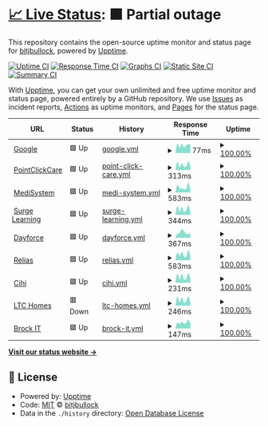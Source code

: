 # [📈 Live Status](https://bitjbullock.github.io/Uptime2): <!--live status--> **🟧 Partial outage**

This repository contains the open-source uptime monitor and status page for [bitjbullock](https://bitjbullock.github.io/Uptime2), powered by [Upptime](https://github.com/upptime/upptime).

[![Uptime CI](https://github.com/bitjbullock/Uptime2/workflows/Uptime%20CI/badge.svg)](https://github.com/bitjbullock/Uptime2/actions?query=workflow%3A%22Uptime+CI%22)
[![Response Time CI](https://github.com/bitjbullock/Uptime2/workflows/Response%20Time%20CI/badge.svg)](https://github.com/bitjbullock/Uptime2/actions?query=workflow%3A%22Response+Time+CI%22)
[![Graphs CI](https://github.com/bitjbullock/Uptime2/workflows/Graphs%20CI/badge.svg)](https://github.com/bitjbullock/Uptime2/actions?query=workflow%3A%22Graphs+CI%22)
[![Static Site CI](https://github.com/bitjbullock/Uptime2/workflows/Static%20Site%20CI/badge.svg)](https://github.com/bitjbullock/Uptime2/actions?query=workflow%3A%22Static+Site+CI%22)
[![Summary CI](https://github.com/bitjbullock/Uptime2/workflows/Summary%20CI/badge.svg)](https://github.com/bitjbullock/Uptime2/actions?query=workflow%3A%22Summary+CI%22)

With [Upptime](https://upptime.js.org), you can get your own unlimited and free uptime monitor and status page, powered entirely by a GitHub repository. We use [Issues](https://github.com/bitjbullock/Uptime2/issues) as incident reports, [Actions](https://github.com/bitjbullock/Uptime2/actions) as uptime monitors, and [Pages](https://bitjbullock.github.io/Uptime2) for the status page.

<!--start: status pages-->
<!-- This summary is generated by Upptime (https://github.com/upptime/upptime) -->
<!-- Do not edit this manually, your changes will be overwritten -->
<!-- prettier-ignore -->
| URL | Status | History | Response Time | Uptime |
| --- | ------ | ------- | ------------- | ------ |
| <img alt="" src="https://icons.duckduckgo.com/ip3/www.google.com.ico" height="13"> [Google](https://www.google.com) | 🟩 Up | [google.yml](https://github.com/bitjbullock/Uptime2/commits/HEAD/history/google.yml) | <details><summary><img alt="Response time graph" src="./graphs/google/response-time-week.png" height="20"> 77ms</summary><br><a href="https://bitjbullock.github.io/Uptime2/history/google"><img alt="Response time 96" src="https://img.shields.io/endpoint?url=https%3A%2F%2Fraw.githubusercontent.com%2Fbitjbullock%2FUptime2%2FHEAD%2Fapi%2Fgoogle%2Fresponse-time.json"></a><br><a href="https://bitjbullock.github.io/Uptime2/history/google"><img alt="24-hour response time 84" src="https://img.shields.io/endpoint?url=https%3A%2F%2Fraw.githubusercontent.com%2Fbitjbullock%2FUptime2%2FHEAD%2Fapi%2Fgoogle%2Fresponse-time-day.json"></a><br><a href="https://bitjbullock.github.io/Uptime2/history/google"><img alt="7-day response time 77" src="https://img.shields.io/endpoint?url=https%3A%2F%2Fraw.githubusercontent.com%2Fbitjbullock%2FUptime2%2FHEAD%2Fapi%2Fgoogle%2Fresponse-time-week.json"></a><br><a href="https://bitjbullock.github.io/Uptime2/history/google"><img alt="30-day response time 96" src="https://img.shields.io/endpoint?url=https%3A%2F%2Fraw.githubusercontent.com%2Fbitjbullock%2FUptime2%2FHEAD%2Fapi%2Fgoogle%2Fresponse-time-month.json"></a><br><a href="https://bitjbullock.github.io/Uptime2/history/google"><img alt="1-year response time 96" src="https://img.shields.io/endpoint?url=https%3A%2F%2Fraw.githubusercontent.com%2Fbitjbullock%2FUptime2%2FHEAD%2Fapi%2Fgoogle%2Fresponse-time-year.json"></a></details> | <details><summary><a href="https://bitjbullock.github.io/Uptime2/history/google">100.00%</a></summary><a href="https://bitjbullock.github.io/Uptime2/history/google"><img alt="All-time uptime 100.00%" src="https://img.shields.io/endpoint?url=https%3A%2F%2Fraw.githubusercontent.com%2Fbitjbullock%2FUptime2%2FHEAD%2Fapi%2Fgoogle%2Fuptime.json"></a><br><a href="https://bitjbullock.github.io/Uptime2/history/google"><img alt="24-hour uptime 100.00%" src="https://img.shields.io/endpoint?url=https%3A%2F%2Fraw.githubusercontent.com%2Fbitjbullock%2FUptime2%2FHEAD%2Fapi%2Fgoogle%2Fuptime-day.json"></a><br><a href="https://bitjbullock.github.io/Uptime2/history/google"><img alt="7-day uptime 100.00%" src="https://img.shields.io/endpoint?url=https%3A%2F%2Fraw.githubusercontent.com%2Fbitjbullock%2FUptime2%2FHEAD%2Fapi%2Fgoogle%2Fuptime-week.json"></a><br><a href="https://bitjbullock.github.io/Uptime2/history/google"><img alt="30-day uptime 100.00%" src="https://img.shields.io/endpoint?url=https%3A%2F%2Fraw.githubusercontent.com%2Fbitjbullock%2FUptime2%2FHEAD%2Fapi%2Fgoogle%2Fuptime-month.json"></a><br><a href="https://bitjbullock.github.io/Uptime2/history/google"><img alt="1-year uptime 100.00%" src="https://img.shields.io/endpoint?url=https%3A%2F%2Fraw.githubusercontent.com%2Fbitjbullock%2FUptime2%2FHEAD%2Fapi%2Fgoogle%2Fuptime-year.json"></a></details>
| <img alt="" src="https://icons.duckduckgo.com/ip3/www60.pointclickcare.com.ico" height="13"> [PointClickCare](https://www60.pointclickcare.com) | 🟩 Up | [point-click-care.yml](https://github.com/bitjbullock/Uptime2/commits/HEAD/history/point-click-care.yml) | <details><summary><img alt="Response time graph" src="./graphs/point-click-care/response-time-week.png" height="20"> 313ms</summary><br><a href="https://bitjbullock.github.io/Uptime2/history/point-click-care"><img alt="Response time 290" src="https://img.shields.io/endpoint?url=https%3A%2F%2Fraw.githubusercontent.com%2Fbitjbullock%2FUptime2%2FHEAD%2Fapi%2Fpoint-click-care%2Fresponse-time.json"></a><br><a href="https://bitjbullock.github.io/Uptime2/history/point-click-care"><img alt="24-hour response time 237" src="https://img.shields.io/endpoint?url=https%3A%2F%2Fraw.githubusercontent.com%2Fbitjbullock%2FUptime2%2FHEAD%2Fapi%2Fpoint-click-care%2Fresponse-time-day.json"></a><br><a href="https://bitjbullock.github.io/Uptime2/history/point-click-care"><img alt="7-day response time 313" src="https://img.shields.io/endpoint?url=https%3A%2F%2Fraw.githubusercontent.com%2Fbitjbullock%2FUptime2%2FHEAD%2Fapi%2Fpoint-click-care%2Fresponse-time-week.json"></a><br><a href="https://bitjbullock.github.io/Uptime2/history/point-click-care"><img alt="30-day response time 290" src="https://img.shields.io/endpoint?url=https%3A%2F%2Fraw.githubusercontent.com%2Fbitjbullock%2FUptime2%2FHEAD%2Fapi%2Fpoint-click-care%2Fresponse-time-month.json"></a><br><a href="https://bitjbullock.github.io/Uptime2/history/point-click-care"><img alt="1-year response time 290" src="https://img.shields.io/endpoint?url=https%3A%2F%2Fraw.githubusercontent.com%2Fbitjbullock%2FUptime2%2FHEAD%2Fapi%2Fpoint-click-care%2Fresponse-time-year.json"></a></details> | <details><summary><a href="https://bitjbullock.github.io/Uptime2/history/point-click-care">100.00%</a></summary><a href="https://bitjbullock.github.io/Uptime2/history/point-click-care"><img alt="All-time uptime 100.00%" src="https://img.shields.io/endpoint?url=https%3A%2F%2Fraw.githubusercontent.com%2Fbitjbullock%2FUptime2%2FHEAD%2Fapi%2Fpoint-click-care%2Fuptime.json"></a><br><a href="https://bitjbullock.github.io/Uptime2/history/point-click-care"><img alt="24-hour uptime 100.00%" src="https://img.shields.io/endpoint?url=https%3A%2F%2Fraw.githubusercontent.com%2Fbitjbullock%2FUptime2%2FHEAD%2Fapi%2Fpoint-click-care%2Fuptime-day.json"></a><br><a href="https://bitjbullock.github.io/Uptime2/history/point-click-care"><img alt="7-day uptime 100.00%" src="https://img.shields.io/endpoint?url=https%3A%2F%2Fraw.githubusercontent.com%2Fbitjbullock%2FUptime2%2FHEAD%2Fapi%2Fpoint-click-care%2Fuptime-week.json"></a><br><a href="https://bitjbullock.github.io/Uptime2/history/point-click-care"><img alt="30-day uptime 100.00%" src="https://img.shields.io/endpoint?url=https%3A%2F%2Fraw.githubusercontent.com%2Fbitjbullock%2FUptime2%2FHEAD%2Fapi%2Fpoint-click-care%2Fuptime-month.json"></a><br><a href="https://bitjbullock.github.io/Uptime2/history/point-click-care"><img alt="1-year uptime 100.00%" src="https://img.shields.io/endpoint?url=https%3A%2F%2Fraw.githubusercontent.com%2Fbitjbullock%2FUptime2%2FHEAD%2Fapi%2Fpoint-click-care%2Fuptime-year.json"></a></details>
| <img alt="" src="https://icons.duckduckgo.com/ip3/clientcare.medisystem.ca.ico" height="13"> [MediSystem](https://clientcare.medisystem.ca/) | 🟩 Up | [medi-system.yml](https://github.com/bitjbullock/Uptime2/commits/HEAD/history/medi-system.yml) | <details><summary><img alt="Response time graph" src="./graphs/medi-system/response-time-week.png" height="20"> 583ms</summary><br><a href="https://bitjbullock.github.io/Uptime2/history/medi-system"><img alt="Response time 509" src="https://img.shields.io/endpoint?url=https%3A%2F%2Fraw.githubusercontent.com%2Fbitjbullock%2FUptime2%2FHEAD%2Fapi%2Fmedi-system%2Fresponse-time.json"></a><br><a href="https://bitjbullock.github.io/Uptime2/history/medi-system"><img alt="24-hour response time 296" src="https://img.shields.io/endpoint?url=https%3A%2F%2Fraw.githubusercontent.com%2Fbitjbullock%2FUptime2%2FHEAD%2Fapi%2Fmedi-system%2Fresponse-time-day.json"></a><br><a href="https://bitjbullock.github.io/Uptime2/history/medi-system"><img alt="7-day response time 583" src="https://img.shields.io/endpoint?url=https%3A%2F%2Fraw.githubusercontent.com%2Fbitjbullock%2FUptime2%2FHEAD%2Fapi%2Fmedi-system%2Fresponse-time-week.json"></a><br><a href="https://bitjbullock.github.io/Uptime2/history/medi-system"><img alt="30-day response time 509" src="https://img.shields.io/endpoint?url=https%3A%2F%2Fraw.githubusercontent.com%2Fbitjbullock%2FUptime2%2FHEAD%2Fapi%2Fmedi-system%2Fresponse-time-month.json"></a><br><a href="https://bitjbullock.github.io/Uptime2/history/medi-system"><img alt="1-year response time 509" src="https://img.shields.io/endpoint?url=https%3A%2F%2Fraw.githubusercontent.com%2Fbitjbullock%2FUptime2%2FHEAD%2Fapi%2Fmedi-system%2Fresponse-time-year.json"></a></details> | <details><summary><a href="https://bitjbullock.github.io/Uptime2/history/medi-system">100.00%</a></summary><a href="https://bitjbullock.github.io/Uptime2/history/medi-system"><img alt="All-time uptime 98.77%" src="https://img.shields.io/endpoint?url=https%3A%2F%2Fraw.githubusercontent.com%2Fbitjbullock%2FUptime2%2FHEAD%2Fapi%2Fmedi-system%2Fuptime.json"></a><br><a href="https://bitjbullock.github.io/Uptime2/history/medi-system"><img alt="24-hour uptime 100.00%" src="https://img.shields.io/endpoint?url=https%3A%2F%2Fraw.githubusercontent.com%2Fbitjbullock%2FUptime2%2FHEAD%2Fapi%2Fmedi-system%2Fuptime-day.json"></a><br><a href="https://bitjbullock.github.io/Uptime2/history/medi-system"><img alt="7-day uptime 100.00%" src="https://img.shields.io/endpoint?url=https%3A%2F%2Fraw.githubusercontent.com%2Fbitjbullock%2FUptime2%2FHEAD%2Fapi%2Fmedi-system%2Fuptime-week.json"></a><br><a href="https://bitjbullock.github.io/Uptime2/history/medi-system"><img alt="30-day uptime 98.77%" src="https://img.shields.io/endpoint?url=https%3A%2F%2Fraw.githubusercontent.com%2Fbitjbullock%2FUptime2%2FHEAD%2Fapi%2Fmedi-system%2Fuptime-month.json"></a><br><a href="https://bitjbullock.github.io/Uptime2/history/medi-system"><img alt="1-year uptime 98.77%" src="https://img.shields.io/endpoint?url=https%3A%2F%2Fraw.githubusercontent.com%2Fbitjbullock%2FUptime2%2FHEAD%2Fapi%2Fmedi-system%2Fuptime-year.json"></a></details>
| <img alt="" src="https://icons.duckduckgo.com/ip3/www1.surgelearning.ca.ico" height="13"> [Surge Learning](https://www1.surgelearning.ca/) | 🟩 Up | [surge-learning.yml](https://github.com/bitjbullock/Uptime2/commits/HEAD/history/surge-learning.yml) | <details><summary><img alt="Response time graph" src="./graphs/surge-learning/response-time-week.png" height="20"> 344ms</summary><br><a href="https://bitjbullock.github.io/Uptime2/history/surge-learning"><img alt="Response time 352" src="https://img.shields.io/endpoint?url=https%3A%2F%2Fraw.githubusercontent.com%2Fbitjbullock%2FUptime2%2FHEAD%2Fapi%2Fsurge-learning%2Fresponse-time.json"></a><br><a href="https://bitjbullock.github.io/Uptime2/history/surge-learning"><img alt="24-hour response time 240" src="https://img.shields.io/endpoint?url=https%3A%2F%2Fraw.githubusercontent.com%2Fbitjbullock%2FUptime2%2FHEAD%2Fapi%2Fsurge-learning%2Fresponse-time-day.json"></a><br><a href="https://bitjbullock.github.io/Uptime2/history/surge-learning"><img alt="7-day response time 344" src="https://img.shields.io/endpoint?url=https%3A%2F%2Fraw.githubusercontent.com%2Fbitjbullock%2FUptime2%2FHEAD%2Fapi%2Fsurge-learning%2Fresponse-time-week.json"></a><br><a href="https://bitjbullock.github.io/Uptime2/history/surge-learning"><img alt="30-day response time 352" src="https://img.shields.io/endpoint?url=https%3A%2F%2Fraw.githubusercontent.com%2Fbitjbullock%2FUptime2%2FHEAD%2Fapi%2Fsurge-learning%2Fresponse-time-month.json"></a><br><a href="https://bitjbullock.github.io/Uptime2/history/surge-learning"><img alt="1-year response time 352" src="https://img.shields.io/endpoint?url=https%3A%2F%2Fraw.githubusercontent.com%2Fbitjbullock%2FUptime2%2FHEAD%2Fapi%2Fsurge-learning%2Fresponse-time-year.json"></a></details> | <details><summary><a href="https://bitjbullock.github.io/Uptime2/history/surge-learning">100.00%</a></summary><a href="https://bitjbullock.github.io/Uptime2/history/surge-learning"><img alt="All-time uptime 100.00%" src="https://img.shields.io/endpoint?url=https%3A%2F%2Fraw.githubusercontent.com%2Fbitjbullock%2FUptime2%2FHEAD%2Fapi%2Fsurge-learning%2Fuptime.json"></a><br><a href="https://bitjbullock.github.io/Uptime2/history/surge-learning"><img alt="24-hour uptime 100.00%" src="https://img.shields.io/endpoint?url=https%3A%2F%2Fraw.githubusercontent.com%2Fbitjbullock%2FUptime2%2FHEAD%2Fapi%2Fsurge-learning%2Fuptime-day.json"></a><br><a href="https://bitjbullock.github.io/Uptime2/history/surge-learning"><img alt="7-day uptime 100.00%" src="https://img.shields.io/endpoint?url=https%3A%2F%2Fraw.githubusercontent.com%2Fbitjbullock%2FUptime2%2FHEAD%2Fapi%2Fsurge-learning%2Fuptime-week.json"></a><br><a href="https://bitjbullock.github.io/Uptime2/history/surge-learning"><img alt="30-day uptime 100.00%" src="https://img.shields.io/endpoint?url=https%3A%2F%2Fraw.githubusercontent.com%2Fbitjbullock%2FUptime2%2FHEAD%2Fapi%2Fsurge-learning%2Fuptime-month.json"></a><br><a href="https://bitjbullock.github.io/Uptime2/history/surge-learning"><img alt="1-year uptime 100.00%" src="https://img.shields.io/endpoint?url=https%3A%2F%2Fraw.githubusercontent.com%2Fbitjbullock%2FUptime2%2FHEAD%2Fapi%2Fsurge-learning%2Fuptime-year.json"></a></details>
| <img alt="" src="https://icons.duckduckgo.com/ip3/www.dayforcehcm.com.ico" height="13"> [Dayforce](https://www.dayforcehcm.com/mydayforce/login.aspx) | 🟩 Up | [dayforce.yml](https://github.com/bitjbullock/Uptime2/commits/HEAD/history/dayforce.yml) | <details><summary><img alt="Response time graph" src="./graphs/dayforce/response-time-week.png" height="20"> 367ms</summary><br><a href="https://bitjbullock.github.io/Uptime2/history/dayforce"><img alt="Response time 299" src="https://img.shields.io/endpoint?url=https%3A%2F%2Fraw.githubusercontent.com%2Fbitjbullock%2FUptime2%2FHEAD%2Fapi%2Fdayforce%2Fresponse-time.json"></a><br><a href="https://bitjbullock.github.io/Uptime2/history/dayforce"><img alt="24-hour response time 338" src="https://img.shields.io/endpoint?url=https%3A%2F%2Fraw.githubusercontent.com%2Fbitjbullock%2FUptime2%2FHEAD%2Fapi%2Fdayforce%2Fresponse-time-day.json"></a><br><a href="https://bitjbullock.github.io/Uptime2/history/dayforce"><img alt="7-day response time 367" src="https://img.shields.io/endpoint?url=https%3A%2F%2Fraw.githubusercontent.com%2Fbitjbullock%2FUptime2%2FHEAD%2Fapi%2Fdayforce%2Fresponse-time-week.json"></a><br><a href="https://bitjbullock.github.io/Uptime2/history/dayforce"><img alt="30-day response time 299" src="https://img.shields.io/endpoint?url=https%3A%2F%2Fraw.githubusercontent.com%2Fbitjbullock%2FUptime2%2FHEAD%2Fapi%2Fdayforce%2Fresponse-time-month.json"></a><br><a href="https://bitjbullock.github.io/Uptime2/history/dayforce"><img alt="1-year response time 299" src="https://img.shields.io/endpoint?url=https%3A%2F%2Fraw.githubusercontent.com%2Fbitjbullock%2FUptime2%2FHEAD%2Fapi%2Fdayforce%2Fresponse-time-year.json"></a></details> | <details><summary><a href="https://bitjbullock.github.io/Uptime2/history/dayforce">100.00%</a></summary><a href="https://bitjbullock.github.io/Uptime2/history/dayforce"><img alt="All-time uptime 100.00%" src="https://img.shields.io/endpoint?url=https%3A%2F%2Fraw.githubusercontent.com%2Fbitjbullock%2FUptime2%2FHEAD%2Fapi%2Fdayforce%2Fuptime.json"></a><br><a href="https://bitjbullock.github.io/Uptime2/history/dayforce"><img alt="24-hour uptime 100.00%" src="https://img.shields.io/endpoint?url=https%3A%2F%2Fraw.githubusercontent.com%2Fbitjbullock%2FUptime2%2FHEAD%2Fapi%2Fdayforce%2Fuptime-day.json"></a><br><a href="https://bitjbullock.github.io/Uptime2/history/dayforce"><img alt="7-day uptime 100.00%" src="https://img.shields.io/endpoint?url=https%3A%2F%2Fraw.githubusercontent.com%2Fbitjbullock%2FUptime2%2FHEAD%2Fapi%2Fdayforce%2Fuptime-week.json"></a><br><a href="https://bitjbullock.github.io/Uptime2/history/dayforce"><img alt="30-day uptime 100.00%" src="https://img.shields.io/endpoint?url=https%3A%2F%2Fraw.githubusercontent.com%2Fbitjbullock%2FUptime2%2FHEAD%2Fapi%2Fdayforce%2Fuptime-month.json"></a><br><a href="https://bitjbullock.github.io/Uptime2/history/dayforce"><img alt="1-year uptime 100.00%" src="https://img.shields.io/endpoint?url=https%3A%2F%2Fraw.githubusercontent.com%2Fbitjbullock%2FUptime2%2FHEAD%2Fapi%2Fdayforce%2Fuptime-year.json"></a></details>
| <img alt="" src="https://icons.duckduckgo.com/ip3/login.relias.ca.ico" height="13"> [Relias](https://login.relias.ca/) | 🟩 Up | [relias.yml](https://github.com/bitjbullock/Uptime2/commits/HEAD/history/relias.yml) | <details><summary><img alt="Response time graph" src="./graphs/relias/response-time-week.png" height="20"> 583ms</summary><br><a href="https://bitjbullock.github.io/Uptime2/history/relias"><img alt="Response time 561" src="https://img.shields.io/endpoint?url=https%3A%2F%2Fraw.githubusercontent.com%2Fbitjbullock%2FUptime2%2FHEAD%2Fapi%2Frelias%2Fresponse-time.json"></a><br><a href="https://bitjbullock.github.io/Uptime2/history/relias"><img alt="24-hour response time 412" src="https://img.shields.io/endpoint?url=https%3A%2F%2Fraw.githubusercontent.com%2Fbitjbullock%2FUptime2%2FHEAD%2Fapi%2Frelias%2Fresponse-time-day.json"></a><br><a href="https://bitjbullock.github.io/Uptime2/history/relias"><img alt="7-day response time 583" src="https://img.shields.io/endpoint?url=https%3A%2F%2Fraw.githubusercontent.com%2Fbitjbullock%2FUptime2%2FHEAD%2Fapi%2Frelias%2Fresponse-time-week.json"></a><br><a href="https://bitjbullock.github.io/Uptime2/history/relias"><img alt="30-day response time 561" src="https://img.shields.io/endpoint?url=https%3A%2F%2Fraw.githubusercontent.com%2Fbitjbullock%2FUptime2%2FHEAD%2Fapi%2Frelias%2Fresponse-time-month.json"></a><br><a href="https://bitjbullock.github.io/Uptime2/history/relias"><img alt="1-year response time 561" src="https://img.shields.io/endpoint?url=https%3A%2F%2Fraw.githubusercontent.com%2Fbitjbullock%2FUptime2%2FHEAD%2Fapi%2Frelias%2Fresponse-time-year.json"></a></details> | <details><summary><a href="https://bitjbullock.github.io/Uptime2/history/relias">100.00%</a></summary><a href="https://bitjbullock.github.io/Uptime2/history/relias"><img alt="All-time uptime 100.00%" src="https://img.shields.io/endpoint?url=https%3A%2F%2Fraw.githubusercontent.com%2Fbitjbullock%2FUptime2%2FHEAD%2Fapi%2Frelias%2Fuptime.json"></a><br><a href="https://bitjbullock.github.io/Uptime2/history/relias"><img alt="24-hour uptime 100.00%" src="https://img.shields.io/endpoint?url=https%3A%2F%2Fraw.githubusercontent.com%2Fbitjbullock%2FUptime2%2FHEAD%2Fapi%2Frelias%2Fuptime-day.json"></a><br><a href="https://bitjbullock.github.io/Uptime2/history/relias"><img alt="7-day uptime 100.00%" src="https://img.shields.io/endpoint?url=https%3A%2F%2Fraw.githubusercontent.com%2Fbitjbullock%2FUptime2%2FHEAD%2Fapi%2Frelias%2Fuptime-week.json"></a><br><a href="https://bitjbullock.github.io/Uptime2/history/relias"><img alt="30-day uptime 100.00%" src="https://img.shields.io/endpoint?url=https%3A%2F%2Fraw.githubusercontent.com%2Fbitjbullock%2FUptime2%2FHEAD%2Fapi%2Frelias%2Fuptime-month.json"></a><br><a href="https://bitjbullock.github.io/Uptime2/history/relias"><img alt="1-year uptime 100.00%" src="https://img.shields.io/endpoint?url=https%3A%2F%2Fraw.githubusercontent.com%2Fbitjbullock%2FUptime2%2FHEAD%2Fapi%2Frelias%2Fuptime-year.json"></a></details>
| <img alt="" src="https://icons.duckduckgo.com/ip3/secure.cihi.ca.ico" height="13"> [Cihi](https://secure.cihi.ca/) | 🟩 Up | [cihi.yml](https://github.com/bitjbullock/Uptime2/commits/HEAD/history/cihi.yml) | <details><summary><img alt="Response time graph" src="./graphs/cihi/response-time-week.png" height="20"> 231ms</summary><br><a href="https://bitjbullock.github.io/Uptime2/history/cihi"><img alt="Response time 219" src="https://img.shields.io/endpoint?url=https%3A%2F%2Fraw.githubusercontent.com%2Fbitjbullock%2FUptime2%2FHEAD%2Fapi%2Fcihi%2Fresponse-time.json"></a><br><a href="https://bitjbullock.github.io/Uptime2/history/cihi"><img alt="24-hour response time 150" src="https://img.shields.io/endpoint?url=https%3A%2F%2Fraw.githubusercontent.com%2Fbitjbullock%2FUptime2%2FHEAD%2Fapi%2Fcihi%2Fresponse-time-day.json"></a><br><a href="https://bitjbullock.github.io/Uptime2/history/cihi"><img alt="7-day response time 231" src="https://img.shields.io/endpoint?url=https%3A%2F%2Fraw.githubusercontent.com%2Fbitjbullock%2FUptime2%2FHEAD%2Fapi%2Fcihi%2Fresponse-time-week.json"></a><br><a href="https://bitjbullock.github.io/Uptime2/history/cihi"><img alt="30-day response time 219" src="https://img.shields.io/endpoint?url=https%3A%2F%2Fraw.githubusercontent.com%2Fbitjbullock%2FUptime2%2FHEAD%2Fapi%2Fcihi%2Fresponse-time-month.json"></a><br><a href="https://bitjbullock.github.io/Uptime2/history/cihi"><img alt="1-year response time 219" src="https://img.shields.io/endpoint?url=https%3A%2F%2Fraw.githubusercontent.com%2Fbitjbullock%2FUptime2%2FHEAD%2Fapi%2Fcihi%2Fresponse-time-year.json"></a></details> | <details><summary><a href="https://bitjbullock.github.io/Uptime2/history/cihi">100.00%</a></summary><a href="https://bitjbullock.github.io/Uptime2/history/cihi"><img alt="All-time uptime 100.00%" src="https://img.shields.io/endpoint?url=https%3A%2F%2Fraw.githubusercontent.com%2Fbitjbullock%2FUptime2%2FHEAD%2Fapi%2Fcihi%2Fuptime.json"></a><br><a href="https://bitjbullock.github.io/Uptime2/history/cihi"><img alt="24-hour uptime 100.00%" src="https://img.shields.io/endpoint?url=https%3A%2F%2Fraw.githubusercontent.com%2Fbitjbullock%2FUptime2%2FHEAD%2Fapi%2Fcihi%2Fuptime-day.json"></a><br><a href="https://bitjbullock.github.io/Uptime2/history/cihi"><img alt="7-day uptime 100.00%" src="https://img.shields.io/endpoint?url=https%3A%2F%2Fraw.githubusercontent.com%2Fbitjbullock%2FUptime2%2FHEAD%2Fapi%2Fcihi%2Fuptime-week.json"></a><br><a href="https://bitjbullock.github.io/Uptime2/history/cihi"><img alt="30-day uptime 100.00%" src="https://img.shields.io/endpoint?url=https%3A%2F%2Fraw.githubusercontent.com%2Fbitjbullock%2FUptime2%2FHEAD%2Fapi%2Fcihi%2Fuptime-month.json"></a><br><a href="https://bitjbullock.github.io/Uptime2/history/cihi"><img alt="1-year uptime 100.00%" src="https://img.shields.io/endpoint?url=https%3A%2F%2Fraw.githubusercontent.com%2Fbitjbullock%2FUptime2%2FHEAD%2Fapi%2Fcihi%2Fuptime-year.json"></a></details>
| <img alt="" src="https://icons.duckduckgo.com/ip3/ltchomes.net.ico" height="13"> [LTC Homes](https://ltchomes.net/LTCHPortal/Login.aspx) | 🟥 Down | [ltc-homes.yml](https://github.com/bitjbullock/Uptime2/commits/HEAD/history/ltc-homes.yml) | <details><summary><img alt="Response time graph" src="./graphs/ltc-homes/response-time-week.png" height="20"> 246ms</summary><br><a href="https://bitjbullock.github.io/Uptime2/history/ltc-homes"><img alt="Response time 237" src="https://img.shields.io/endpoint?url=https%3A%2F%2Fraw.githubusercontent.com%2Fbitjbullock%2FUptime2%2FHEAD%2Fapi%2Fltc-homes%2Fresponse-time.json"></a><br><a href="https://bitjbullock.github.io/Uptime2/history/ltc-homes"><img alt="24-hour response time 143" src="https://img.shields.io/endpoint?url=https%3A%2F%2Fraw.githubusercontent.com%2Fbitjbullock%2FUptime2%2FHEAD%2Fapi%2Fltc-homes%2Fresponse-time-day.json"></a><br><a href="https://bitjbullock.github.io/Uptime2/history/ltc-homes"><img alt="7-day response time 246" src="https://img.shields.io/endpoint?url=https%3A%2F%2Fraw.githubusercontent.com%2Fbitjbullock%2FUptime2%2FHEAD%2Fapi%2Fltc-homes%2Fresponse-time-week.json"></a><br><a href="https://bitjbullock.github.io/Uptime2/history/ltc-homes"><img alt="30-day response time 237" src="https://img.shields.io/endpoint?url=https%3A%2F%2Fraw.githubusercontent.com%2Fbitjbullock%2FUptime2%2FHEAD%2Fapi%2Fltc-homes%2Fresponse-time-month.json"></a><br><a href="https://bitjbullock.github.io/Uptime2/history/ltc-homes"><img alt="1-year response time 237" src="https://img.shields.io/endpoint?url=https%3A%2F%2Fraw.githubusercontent.com%2Fbitjbullock%2FUptime2%2FHEAD%2Fapi%2Fltc-homes%2Fresponse-time-year.json"></a></details> | <details><summary><a href="https://bitjbullock.github.io/Uptime2/history/ltc-homes">100.00%</a></summary><a href="https://bitjbullock.github.io/Uptime2/history/ltc-homes"><img alt="All-time uptime 100.00%" src="https://img.shields.io/endpoint?url=https%3A%2F%2Fraw.githubusercontent.com%2Fbitjbullock%2FUptime2%2FHEAD%2Fapi%2Fltc-homes%2Fuptime.json"></a><br><a href="https://bitjbullock.github.io/Uptime2/history/ltc-homes"><img alt="24-hour uptime 99.99%" src="https://img.shields.io/endpoint?url=https%3A%2F%2Fraw.githubusercontent.com%2Fbitjbullock%2FUptime2%2FHEAD%2Fapi%2Fltc-homes%2Fuptime-day.json"></a><br><a href="https://bitjbullock.github.io/Uptime2/history/ltc-homes"><img alt="7-day uptime 100.00%" src="https://img.shields.io/endpoint?url=https%3A%2F%2Fraw.githubusercontent.com%2Fbitjbullock%2FUptime2%2FHEAD%2Fapi%2Fltc-homes%2Fuptime-week.json"></a><br><a href="https://bitjbullock.github.io/Uptime2/history/ltc-homes"><img alt="30-day uptime 100.00%" src="https://img.shields.io/endpoint?url=https%3A%2F%2Fraw.githubusercontent.com%2Fbitjbullock%2FUptime2%2FHEAD%2Fapi%2Fltc-homes%2Fuptime-month.json"></a><br><a href="https://bitjbullock.github.io/Uptime2/history/ltc-homes"><img alt="1-year uptime 100.00%" src="https://img.shields.io/endpoint?url=https%3A%2F%2Fraw.githubusercontent.com%2Fbitjbullock%2FUptime2%2FHEAD%2Fapi%2Fltc-homes%2Fuptime-year.json"></a></details>
| <img alt="" src="https://icons.duckduckgo.com/ip3/brock-it.ca.ico" height="13"> [Brock IT](https://brock-it.ca/) | 🟩 Up | [brock-it.yml](https://github.com/bitjbullock/Uptime2/commits/HEAD/history/brock-it.yml) | <details><summary><img alt="Response time graph" src="./graphs/brock-it/response-time-week.png" height="20"> 147ms</summary><br><a href="https://bitjbullock.github.io/Uptime2/history/brock-it"><img alt="Response time 340" src="https://img.shields.io/endpoint?url=https%3A%2F%2Fraw.githubusercontent.com%2Fbitjbullock%2FUptime2%2FHEAD%2Fapi%2Fbrock-it%2Fresponse-time.json"></a><br><a href="https://bitjbullock.github.io/Uptime2/history/brock-it"><img alt="24-hour response time 131" src="https://img.shields.io/endpoint?url=https%3A%2F%2Fraw.githubusercontent.com%2Fbitjbullock%2FUptime2%2FHEAD%2Fapi%2Fbrock-it%2Fresponse-time-day.json"></a><br><a href="https://bitjbullock.github.io/Uptime2/history/brock-it"><img alt="7-day response time 147" src="https://img.shields.io/endpoint?url=https%3A%2F%2Fraw.githubusercontent.com%2Fbitjbullock%2FUptime2%2FHEAD%2Fapi%2Fbrock-it%2Fresponse-time-week.json"></a><br><a href="https://bitjbullock.github.io/Uptime2/history/brock-it"><img alt="30-day response time 340" src="https://img.shields.io/endpoint?url=https%3A%2F%2Fraw.githubusercontent.com%2Fbitjbullock%2FUptime2%2FHEAD%2Fapi%2Fbrock-it%2Fresponse-time-month.json"></a><br><a href="https://bitjbullock.github.io/Uptime2/history/brock-it"><img alt="1-year response time 340" src="https://img.shields.io/endpoint?url=https%3A%2F%2Fraw.githubusercontent.com%2Fbitjbullock%2FUptime2%2FHEAD%2Fapi%2Fbrock-it%2Fresponse-time-year.json"></a></details> | <details><summary><a href="https://bitjbullock.github.io/Uptime2/history/brock-it">100.00%</a></summary><a href="https://bitjbullock.github.io/Uptime2/history/brock-it"><img alt="All-time uptime 100.00%" src="https://img.shields.io/endpoint?url=https%3A%2F%2Fraw.githubusercontent.com%2Fbitjbullock%2FUptime2%2FHEAD%2Fapi%2Fbrock-it%2Fuptime.json"></a><br><a href="https://bitjbullock.github.io/Uptime2/history/brock-it"><img alt="24-hour uptime 100.00%" src="https://img.shields.io/endpoint?url=https%3A%2F%2Fraw.githubusercontent.com%2Fbitjbullock%2FUptime2%2FHEAD%2Fapi%2Fbrock-it%2Fuptime-day.json"></a><br><a href="https://bitjbullock.github.io/Uptime2/history/brock-it"><img alt="7-day uptime 100.00%" src="https://img.shields.io/endpoint?url=https%3A%2F%2Fraw.githubusercontent.com%2Fbitjbullock%2FUptime2%2FHEAD%2Fapi%2Fbrock-it%2Fuptime-week.json"></a><br><a href="https://bitjbullock.github.io/Uptime2/history/brock-it"><img alt="30-day uptime 100.00%" src="https://img.shields.io/endpoint?url=https%3A%2F%2Fraw.githubusercontent.com%2Fbitjbullock%2FUptime2%2FHEAD%2Fapi%2Fbrock-it%2Fuptime-month.json"></a><br><a href="https://bitjbullock.github.io/Uptime2/history/brock-it"><img alt="1-year uptime 100.00%" src="https://img.shields.io/endpoint?url=https%3A%2F%2Fraw.githubusercontent.com%2Fbitjbullock%2FUptime2%2FHEAD%2Fapi%2Fbrock-it%2Fuptime-year.json"></a></details>

<!--end: status pages-->

[**Visit our status website →**](https://bitjbullock.github.io/Uptime2)

## 📄 License

- Powered by: [Upptime](https://github.com/upptime/upptime)
- Code: [MIT](./LICENSE) © [bitjbullock](https://bitjbullock.github.io/Uptime2)
- Data in the `./history` directory: [Open Database License](https://opendatacommons.org/licenses/odbl/1-0/)
